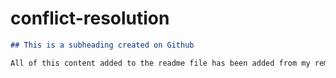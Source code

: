 # conflict-resolution
  ```md
  ## This is a subheading created on Github

  All of this content added to the readme file has been added from my remote Git repository.
  ```
